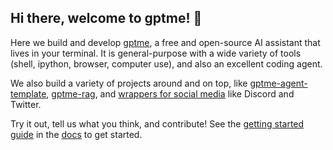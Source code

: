 ## Hi there, welcome to gptme! 👋

Here we build and develop [gptme], a free and open-source AI assistant that lives in your terminal. It is general-purpose with a wide variety of tools (shell, ipython, browser, computer use), and also an excellent coding agent.

We also build a variety of projects around and on top, like [gptme-agent-template], [gptme-rag], and [wrappers for social media][gptme-contrib] like Discord and Twitter.

Try it out, tell us what you think, and contribute! See the [getting started guide][docs-getting-started] in the [docs] to get started.

[gptme]: https://github.com/gptme/gptme
[gptme-rag]: https://github.com/gptme/gptme-rag
[gptme-contrib]: https://github.com/gptme/gptme-contrib
[gptme-agent-template]: https://github.com/gptme/gptme-agent-template
[docs]: https://gptme.org/docs/
[docs-getting-started]: https://gptme.org/docs/getting-started.html
